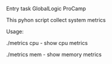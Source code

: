 Entry task GlobalLogic ProCamp

This pyhon script collect system metrics

Usage:

./metrics cpu - show cpu metrics

./metrics mem - show memory metrics
